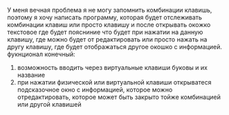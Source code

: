 У меня вечная проблема я не могу запомнить комбинации клавишь, поэтому я хочу написать программу, которая будет отслеживать комбинации клавиш или просто клавишу и после открывать окожко текстовое где будет поясниние что будет при нажатии на данную клавишу, где можно будет от редактировать или просто нажать на другу клавишу, где будет отображаться другое окошко с информацией.
фукнционал конечный:
1) возможность вводить через виртуальные клавиши буковы и их название
2) при нажатии физической или виртуальной клавиши открыватеся подсказочное окно с информацией, которое можно отредактировать, которое может быть закрыто тойже комбинацией или другой клавишей

